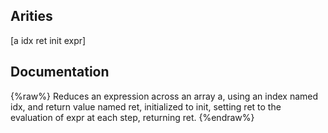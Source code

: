 ## Arities
[a idx ret init expr]

## Documentation
{%raw%}
Reduces an expression across an array a, using an index named idx,
  and return value named ret, initialized to init, setting ret to the 
  evaluation of expr at each step, returning ret.
{%endraw%}
